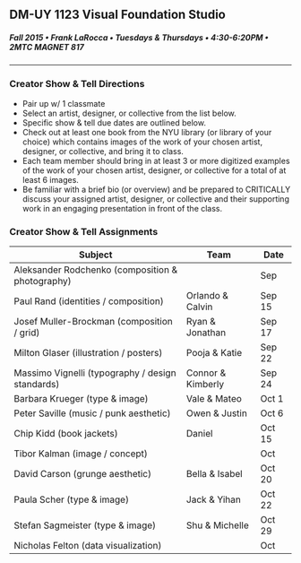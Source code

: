 ## DM-UY 1123 Visual Foundation Studio
##### Fall 2015 • Frank LaRocca • Tuesdays & Thursdays • 4:30-6:20PM • 2MTC MAGNET 817 

---

### Creator Show & Tell Directions
* Pair up w/ 1 classmate
* Select an artist, designer, or collective from the list below.
* Specific show & tell due dates are outlined below.
* Check out at least one book from the NYU library (or library of your choice) which contains images of the work of your chosen artist, designer, or collective, and bring it to class. 
* Each team member should bring in at least 3 or more digitized examples of the work of your chosen artist, designer, or collective for a total of at least 6 images.
* Be familiar with a brief bio (or overview) and be prepared to CRITICALLY discuss your assigned artist, designer, or collective and their supporting work in an engaging presentation in front of the class. 

### Creator Show & Tell Assignments

Subject | Team | Date
--- | --- | ---
Aleksander Rodchenko (composition & photography) | | Sep 
Paul Rand (identities / composition) | Orlando & Calvin | Sep 15 
Josef Muller-Brockman (composition / grid) |Ryan & Jonathan | Sep 17
Milton Glaser (illustration / posters) | Pooja & Katie | Sep 22
Massimo Vignelli (typography / design standards) | Connor & Kimberly | Sep 24
Barbara Krueger (type & image) | Vale & Mateo  |  Oct 1
Peter Saville (music / punk aesthetic) | Owen & Justin | Oct 6 
Chip Kidd (book jackets)  | Daniel | Oct 15
Tibor Kalman (image / concept) | | Oct 
David Carson (grunge aesthetic) | Bella & Isabel | Oct 20
Paula Scher (type & image) | Jack & Yihan | Oct 22 
Stefan Sagmeister (type & image) | Shu & Michelle | Oct 29 
Nicholas Felton (data visualization) |  | Oct 


